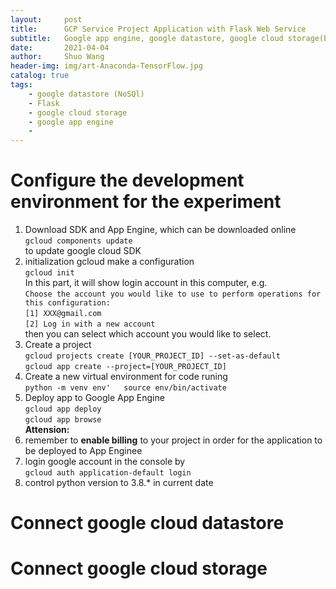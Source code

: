 ```yaml
---
layout:     post
title:      GCP Service Project Application with Flask Web Service
subtitle:   Google app engine, google datastore, google cloud storage(bucket)
date:       2021-04-04
author:     Shuo Wang
header-img: img/art-Anaconda-TensorFlow.jpg
catalog: true
tags:
    - google datastore (NoSQl)
    - Flask
    - google cloud storage
    - google app engine
    - 
---
```



# Configure the development environment for the experiment
1. Download SDK and App Engine, which can be downloaded online  
`gcloud components update`   
to update google cloud SDK  
2. initialization gcloud make a configuration  
`gcloud init`  
In this part, it will show login account in this computer, e.g.  
`Choose the account you would like to use to perform operations for this configuration: `  
`[1] XXX@gmail.com`    
`[2] Log in with a new account`  
then you can select which account you would like to select.  
3. Create a project  
`gcloud projects create [YOUR_PROJECT_ID] --set-as-default`  
`gcloud app create --project=[YOUR_PROJECT_ID]`  
4. Create a new virtual environment for code runing  
`python -m venv env'  
source env/bin/activate`  
5. Deploy app to Google App Engine  
`gcloud app deploy`  
`gcloud app browse`  
**Attension:**
1. remember to **enable billing** to your project in order for the application to be deployed to App Enginee  
2. login google account in the console by  
`gcloud auth application-default login`  
3. control python version to 3.8.* in current date

# Connect google cloud datastore 


# Connect google cloud storage
